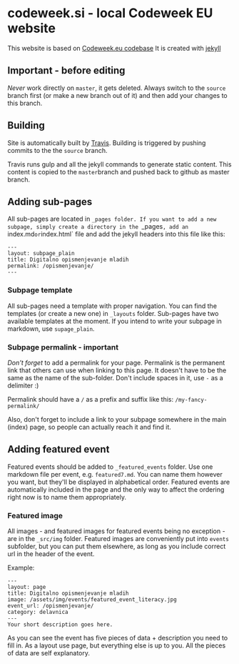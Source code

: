 # codeweek.si  - local Codeweek EU website

This website is based on [Codeweek.eu codebase](https://github.com/codeeu/codeeu.github.io) 
It is created with [jekyll](http://jekyllrb.com/)

## Important - before editing
*Never* work directly on `master`, it gets deleted. Always switch to the `source` branch first (or make a new branch out of it) and then add your changes to this branch.

## Building
Site is automatically built by [Travis](https://travis-ci.org/codeweeksi/codeweek.si). Building is triggered by pushing commits to the the `source` branch. 

Travis runs gulp and all the jekyll commands to generate static content. This content is copied to the `master`branch and pushed back to github as master branch.

## Adding sub-pages
All sub-pages are located in `_pages folder. If you want to add a new subpage, simply create a directory in the `_pages`, add an `index.md` or `index.html` file and add the jekyll headers into this file like this:

```
---
layout: subpage_plain
title: Digitalno opismenjevanje mladih
permalink: /opismenjevanje/
--- 
```
### Subpage template
All sub-pages need a template with proper navigation. You can find the templates (or create a new one) in `_layouts` folder. Sub-pages have two available templates at the moment. If you intend to write your subpage in markdown, use `supage_plain`.

### Subpage permalink - important
*Don't forget* to add a permalink for your page. Permalink is the permanent link that others can use when linking to this page. It doesn't have to be the same as the name of the sub-folder. Don't include spaces in it, use `-` as a delimiter :)

Permalink should have a `/` as a prefix and suffix like this: `/my-fancy-permalink/`

Also, don't forget to include a link to your subpage somewhere in the main (index) page, so people can actually reach it and find it.

## Adding featured event

Featured events should be added to `_featured_events` folder. Use one markdown file per event, e.g. `featured7.md`. You can name them however you want, but they'll be displayed in alphabetical order. Featured events are automatically included in the page and the only way to affect the ordering right now is to name them appropriately.

### Featured image
All images - and featured images for featured events being no exception - are in the `_src/img` folder. Featured images are conveniently put into `events` subfolder, but you can put them elsewhere, as long as you include correct url in the header of the event.

Example:

``` 
---
layout: page
title: Digitalno opismenjevanje mladih
image: /assets/img/events/featured_event_literacy.jpg
event_url: /opismenjevanje/
category: delavnica
---
Your short description goes here.
```

As you can see the event has five pieces of data + description you need to fill in. As a layout use page, but everything else is up to you. All the pieces of data are self explanatory.
